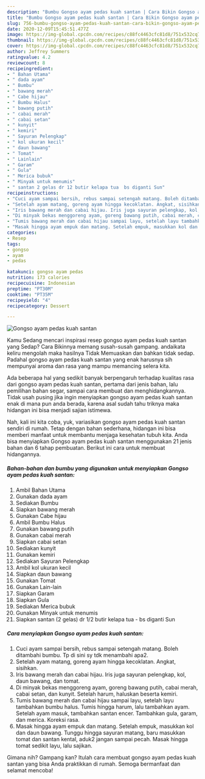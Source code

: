 ```yaml
---
description: "Bumbu Gongso ayam pedas kuah santan | Cara Bikin Gongso ayam pedas kuah santan Yang Enak Dan Lezat"
title: "Bumbu Gongso ayam pedas kuah santan | Cara Bikin Gongso ayam pedas kuah santan Yang Enak Dan Lezat"
slug: 756-bumbu-gongso-ayam-pedas-kuah-santan-cara-bikin-gongso-ayam-pedas-kuah-santan-yang-enak-dan-lezat
date: 2020-12-09T15:45:51.477Z
image: https://img-global.cpcdn.com/recipes/c88fc4463cfc81d8/751x532cq70/gongso-ayam-pedas-kuah-santan-foto-resep-utama.jpg
thumbnail: https://img-global.cpcdn.com/recipes/c88fc4463cfc81d8/751x532cq70/gongso-ayam-pedas-kuah-santan-foto-resep-utama.jpg
cover: https://img-global.cpcdn.com/recipes/c88fc4463cfc81d8/751x532cq70/gongso-ayam-pedas-kuah-santan-foto-resep-utama.jpg
author: Jeffrey Summers
ratingvalue: 4.2
reviewcount: 8
recipeingredient:
- " Bahan Utama"
- " dada ayam"
- " Bumbu"
- " bawang merah"
- " Cabe hijau"
- " Bumbu Halus"
- " bawang putih"
- " cabai merah"
- " cabai setan"
- " kunyit"
- " kemiri"
- " Sayuran Pelengkap"
- " kol ukuran kecil"
- " daun bawang"
- " Tomat"
- " Lainlain"
- " Garam"
- " Gula"
- " Merica bubuk"
- " Minyak untuk menumis"
- " santan 2 gelas dr 12 butir kelapa tua  bs diganti Sun"
recipeinstructions:
- "Cuci ayam sampai bersih, rebus sampai setengah matang. Boleh ditambahi bumbu. Tp di sini sy tdk menambahi apa2."
- "Setelah ayam matang, goreng ayam hingga kecoklatan. Angkat, sisihkan."
- "Iris bawang merah dan cabai hijau. Iris juga sayuran pelengkap, kol, daun bawang, dan tomat."
- "Di minyak bekas menggoreng ayam, goreng bawang putih, cabai merah, cabai setan, dan kunyit. Setelah harum, haluskan beserta kemiri."
- "Tumis bawang merah dan cabai hijau sampai layu, setelah layu tambahkan bumbu halus. Tumis hingga harum, lalu tambahkan ayam. Setelah ayam masuk, tambahkan santan encer. Tambahkan gula, garam, dan merica. Koreksi rasa."
- "Masak hingga ayam empuk dan matang. Setelah empuk, masukkan kol dan daun bawang. Tunggu hingga sayuran matang, baru masukkan tomat dan santan kental, aduk2 jangan sampai pecah. Masak hingga tomat sedikit layu, lalu sajikan."
categories:
- Resep
tags:
- gongso
- ayam
- pedas

katakunci: gongso ayam pedas 
nutrition: 173 calories
recipecuisine: Indonesian
preptime: "PT30M"
cooktime: "PT35M"
recipeyield: "4"
recipecategory: Dessert

---
```



![Gongso ayam pedas kuah santan](https://img-global.cpcdn.com/recipes/c88fc4463cfc81d8/751x532cq70/gongso-ayam-pedas-kuah-santan-foto-resep-utama.jpg)

Kamu Sedang mencari inspirasi resep gongso ayam pedas kuah santan yang Sedap? Cara Bikinnya memang susah-susah gampang. andaikata keliru mengolah maka hasilnya Tidak Memuaskan dan bahkan tidak sedap. Padahal gongso ayam pedas kuah santan yang enak harusnya sih mempunyai aroma dan rasa yang mampu memancing selera kita.

Ada beberapa hal yang sedikit banyak berpengaruh terhadap kualitas rasa dari gongso ayam pedas kuah santan, pertama dari jenis bahan, lalu pemilihan bahan segar, sampai cara membuat dan menghidangkannya. Tidak usah pusing jika ingin menyiapkan gongso ayam pedas kuah santan enak di mana pun anda berada, karena asal sudah tahu triknya maka hidangan ini bisa menjadi sajian istimewa.




Nah, kali ini kita coba, yuk, variasikan gongso ayam pedas kuah santan sendiri di rumah. Tetap dengan bahan sederhana, hidangan ini bisa memberi manfaat untuk membantu menjaga kesehatan tubuh kita. Anda bisa menyiapkan Gongso ayam pedas kuah santan menggunakan 21 jenis bahan dan 6 tahap pembuatan. Berikut ini cara untuk membuat hidangannya.

<!--inarticleads1-->

##### Bahan-bahan dan bumbu yang digunakan untuk menyiapkan Gongso ayam pedas kuah santan:

1. Ambil  Bahan Utama
1. Gunakan  dada ayam
1. Sediakan  Bumbu
1. Siapkan  bawang merah
1. Gunakan  Cabe hijau
1. Ambil  Bumbu Halus
1. Gunakan  bawang putih
1. Gunakan  cabai merah
1. Siapkan  cabai setan
1. Sediakan  kunyit
1. Gunakan  kemiri
1. Sediakan  Sayuran Pelengkap
1. Ambil  kol ukuran kecil
1. Siapkan  daun bawang
1. Gunakan  Tomat
1. Gunakan  Lain-lain
1. Siapkan  Garam
1. Siapkan  Gula
1. Sediakan  Merica bubuk
1. Gunakan  Minyak untuk menumis
1. Siapkan  santan (2 gelas) dr 1/2 butir kelapa tua - bs diganti Sun




<!--inarticleads2-->

##### Cara menyiapkan Gongso ayam pedas kuah santan:

1. Cuci ayam sampai bersih, rebus sampai setengah matang. Boleh ditambahi bumbu. Tp di sini sy tdk menambahi apa2.
1. Setelah ayam matang, goreng ayam hingga kecoklatan. Angkat, sisihkan.
1. Iris bawang merah dan cabai hijau. Iris juga sayuran pelengkap, kol, daun bawang, dan tomat.
1. Di minyak bekas menggoreng ayam, goreng bawang putih, cabai merah, cabai setan, dan kunyit. Setelah harum, haluskan beserta kemiri.
1. Tumis bawang merah dan cabai hijau sampai layu, setelah layu tambahkan bumbu halus. Tumis hingga harum, lalu tambahkan ayam. Setelah ayam masuk, tambahkan santan encer. Tambahkan gula, garam, dan merica. Koreksi rasa.
1. Masak hingga ayam empuk dan matang. Setelah empuk, masukkan kol dan daun bawang. Tunggu hingga sayuran matang, baru masukkan tomat dan santan kental, aduk2 jangan sampai pecah. Masak hingga tomat sedikit layu, lalu sajikan.




Gimana nih? Gampang kan? Itulah cara membuat gongso ayam pedas kuah santan yang bisa Anda praktikkan di rumah. Semoga bermanfaat dan selamat mencoba!

